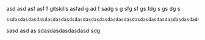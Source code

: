 asd asd asf asf f gitskills
asfad g
ad
f 
sadg
 s
 g 
 sfg
  sf
  gs
   fdg
   s
    gs
    dg
    s

    ssdasdasdasdasdasdasdasdsdasdasdasdasdasdasdasdasdasdasdasdasdasdasdadsadad


sasd asd as sdasdasdasdasdasd
    sdg
